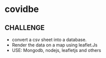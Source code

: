 # covidbe

## CHALLENGE

- convert a csv sheet into a database.
- Render the data on a map using leaflet.Js
- USE: Mongodb, nodejs, leafletjs and others

